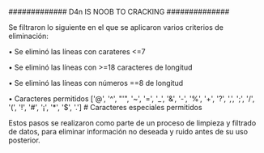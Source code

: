 ############# D4n IS NOOB TO CRACKING ##############

Se filtraron lo siguiente en el que se aplicaron varios criterios de eliminación:

• Se eliminó las líneas con carateres <=7

• Se eliminó las líneas con >=18 caracteres de longitud

• Se eliminó las líneas con números ==8 de longitud

• Caracteres permitidos ['@', '^',  "'", '~', '=', '_', '&', '-', '%', '+', '?', ',', ';', '/', '(', '!', '#', '¡', '*', '$', '.']  # Caracteres especiales permitidos



Estos pasos se realizaron como parte de un proceso de limpieza y filtrado de datos, para eliminar información no deseada y ruido antes de su uso posterior.
